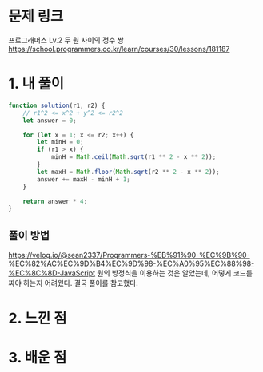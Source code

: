 # 문제 링크

프로그래머스 Lv.2 두 원 사이의 정수 쌍
https://school.programmers.co.kr/learn/courses/30/lessons/181187

# 1. 내 풀이

```js
function solution(r1, r2) {
    // r1^2 <= x^2 + y^2 <= r2^2
    let answer = 0;

    for (let x = 1; x <= r2; x++) {
        let minH = 0;
        if (r1 > x) {
            minH = Math.ceil(Math.sqrt(r1 ** 2 - x ** 2));
        }
        let maxH = Math.floor(Math.sqrt(r2 ** 2 - x ** 2));
        answer += maxH - minH + 1;
    }

    return answer * 4;
}
```

## 풀이 방법

https://velog.io/@sean2337/Programmers-%EB%91%90-%EC%9B%90-%EC%82%AC%EC%9D%B4%EC%9D%98-%EC%A0%95%EC%88%98-%EC%8C%8D-JavaScript
원의 방정식을 이용하는 것은 알았는데, 어떻게 코드를 짜야 하는지 어려웠다.
결국 풀이를 참고했다.

# 2. 느낀 점

# 3. 배운 점
